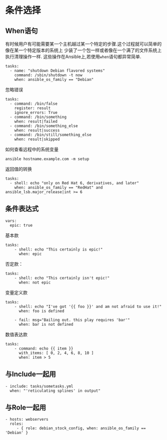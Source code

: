 # 条件选择



## When语句


有时候用户有可能需要某一个主机越过某一个特定的步骤.这个过程就可以简单的像在某一个特定版本的系统上 少装了一个包一样或者像在一个满了的文件系统上执行清理操作一样. 这些操作在Ansible上,若使用`when`语句都异常简单.

```
tasks:
  - name: "shutdown Debian flavored systems"
    command: /sbin/shutdown -t now
    when: ansible_os_family == "Debian"
```

忽略错误

```
tasks:
  - command: /bin/false
    register: result
    ignore_errors: True
  - command: /bin/something
    when: result|failed
  - command: /bin/something_else
    when: result|success
  - command: /bin/still/something_else
    when: result|skipped
```

如何查看远程中的系统变量
```
ansible hostname.example.com -m setup
```

返回值的转换
```
tasks:
  - shell: echo "only on Red Hat 6, derivatives, and later"
    when: ansible_os_family == "RedHat" and ansible_lsb.major_release|int >= 6
```


## 条件表达式

```
vars:
  epic: true
```

基本款
```
tasks:
    - shell: echo "This certainly is epic!"
      when: epic
```
否定款：
```
tasks:
    - shell: echo "This certainly isn't epic!"
      when: not epic
```
变量定义款
```
tasks:
    - shell: echo "I've got '{{ foo }}' and am not afraid to use it!"
      when: foo is defined

    - fail: msg="Bailing out. this play requires 'bar'"
      when: bar is not defined
```
数值表达款

```
tasks:
    - command: echo {{ item }}
      with_items: [ 0, 2, 4, 6, 8, 10 ]
      when: item > 5
```

## 与Include一起用

```
- include: tasks/sometasks.yml
  when: "'reticulating splines' in output"

```


## 与Role一起用
```
- hosts: webservers
  roles:
     - { role: debian_stock_config, when: ansible_os_family == 'Debian' }

```

